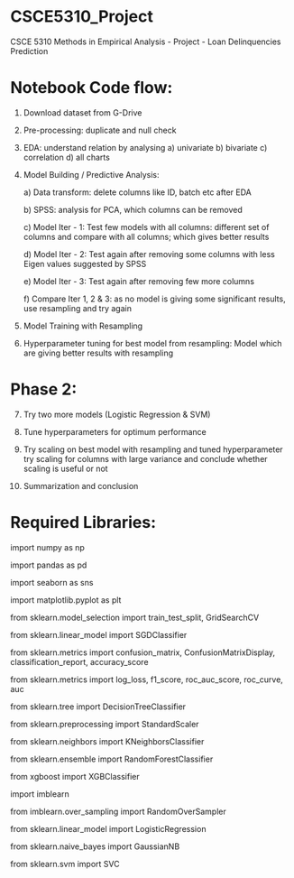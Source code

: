 # CSCE5310_Project
CSCE 5310 Methods in Empirical Analysis - Project - Loan Delinquencies Prediction

# Notebook Code flow:
1) Download dataset from G-Drive

2) Pre-processing: duplicate and null check

3) EDA: understand relation by analysing
    a) univariate
    b) bivariate
    c) correlation
    d) all charts

4) Model Building / Predictive Analysis:

   a) Data transform: delete columns like ID, batch etc after EDA

   b) SPSS: analysis for PCA, which columns can be removed

   c) Model Iter - 1: Test few models with all columns:
       different set of columns and compare with all columns; which gives better results

   d) Model Iter - 2: Test again after removing some columns with less Eigen values suggested by SPSS

   e) Model Iter - 3: Test again after removing few more columns

   f) Compare Iter 1, 2 & 3:
       as no model is giving some significant results, use resampling and try again

6) Model Training with Resampling

7) Hyperparameter tuning for best model from resampling:
     Model which are giving better results with resampling


# Phase 2:

7) Try two more models (Logistic Regression & SVM)
   
8) Tune hyperparameters for optimum performance

9) Try scaling on best model with resampling and tuned hyperparameter
  try scaling for columns with large variance and conclude whether scaling is useful or not

10) Summarization and conclusion



# Required Libraries:

import numpy as np

import pandas as pd

import seaborn as sns

import matplotlib.pyplot as plt

from sklearn.model_selection import train_test_split,  GridSearchCV

from sklearn.linear_model  import SGDClassifier

from sklearn.metrics import confusion_matrix, ConfusionMatrixDisplay, classification_report, accuracy_score

from sklearn.metrics import log_loss, f1_score, roc_auc_score, roc_curve, auc

from sklearn.tree import DecisionTreeClassifier

from sklearn.preprocessing import StandardScaler

from sklearn.neighbors import KNeighborsClassifier

from sklearn.ensemble import RandomForestClassifier

from xgboost import XGBClassifier

import imblearn

from imblearn.over_sampling import RandomOverSampler

from sklearn.linear_model import LogisticRegression

from sklearn.naive_bayes import GaussianNB

from sklearn.svm import SVC
